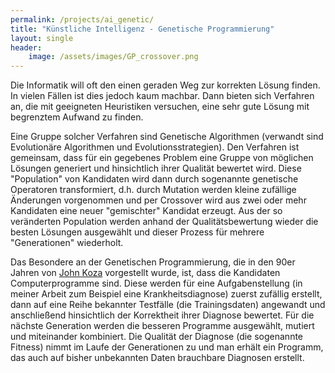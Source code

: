 ```yaml
---
permalink: /projects/ai_genetic/
title: "Künstliche Intelligenz - Genetische Programmierung"
layout: single
header: 
    image: /assets/images/GP_crossover.png
---
```

Die Informatik will oft den einen geraden Weg zur korrekten Lösung finden. In vielen Fällen ist dies jedoch kaum machbar. Dann bieten sich Verfahren an, die mit geeigneten Heuristiken versuchen, eine sehr gute Lösung mit begrenztem Aufwand zu finden. 

Eine Gruppe solcher Verfahren sind Genetische Algorithmen (verwandt sind Evolutionäre Algorithmen und Evolutionsstrategien). Den Verfahren ist gemeinsam, dass für ein gegebenes Problem eine Gruppe von möglichen Lösungen generiert und hinsichtlich ihrer Qualität bewertet wird. Diese "Population" von Kandidaten wird dann durch sogenannte genetische Operatoren transformiert, d.h. durch Mutation werden kleine zufällige Änderungen vorgenommen und per Crossover wird aus zwei oder mehr Kandidaten eine neuer "gemischter" Kandidat erzeugt. Aus der so veränderten Population werden anhand der Qualitätsbewertung wieder die besten Lösungen ausgewählt und dieser Prozess für mehrere "Generationen" wiederholt. 

Das Besondere an der Genetischen Programmierung, die in den 90er Jahren von [John Koza]() vorgestellt wurde, ist, dass die Kandidaten Computerprogramme sind. Diese werden für eine Aufgabenstellung (in meiner Arbeit zum Beispiel eine Krankheitsdiagnose) zuerst zufällig erstellt, dann auf eine Reihe bekannter Testfälle (die Trainingsdaten) angewandt und anschließend hinsichtlich der Korrektheit ihrer Diagnose bewertet. Für die nächste Generation werden die besseren Programme ausgewählt, mutiert und miteinander kombiniert. Die Qualität der Diagnose (die sogenannte Fitness) nimmt im Laufe der Generationen zu und man erhält ein Programm, das auch auf bisher unbekannten Daten brauchbare Diagnosen erstellt. 
